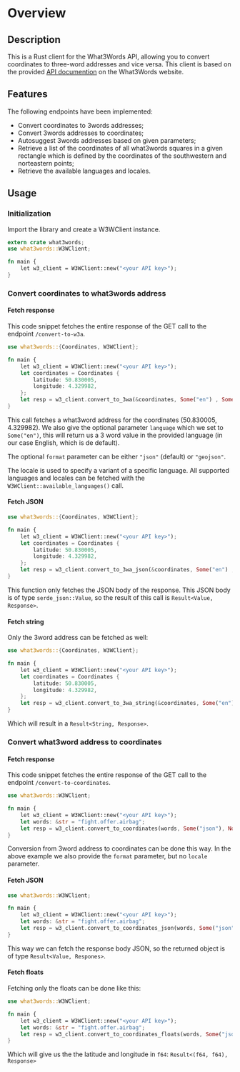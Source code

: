 # Overview

## Description

This is a Rust client for the What3Words API, allowing you to convert coordinates to three-word addresses and vice versa.
This client is based on the provided [API documention](https://developer.what3words.com/public-api/docs) on the What3Words website.

## Features

The following endpoints have been implemented:
- Convert coordinates to 3words addresses;
- Convert 3words addresses to coordinates;
- Autosuggest 3words addresses based on given parameters;
- Retrieve a list of the coordinates of all what3words squares in a given rectangle which is defined by the coordinates of the southwestern and norteastern points;
- Retrieve the available languages and locales.

## Usage

### Initialization

Import the library and create a W3WClient instance.

```rust
extern crate what3words;
use what3words::W3WClient;

fn main {
    let w3_client = W3WClient::new("<your API key>");
}
```

### Convert coordinates to what3words address

#### Fetch response

This code snippet fetches the entire response of the GET call to the endpoint `/convert-to-w3a`.

```rust
use what3words::{Coordinates, W3WClient};

fn main {
    let w3_client = W3WClient::new("<your API key>");
    let coordinates = Coordinates {
        latitude: 50.830005,
        longitude: 4.329982,
    };
    let resp = w3_client.convert_to_3wa(&coordinates, Some("en") , Some("json"), None);
}
```

This call fetches a what3word address for the coordinates (50.830005, 4.329982). We also give the optional parameter `language` which we set to `Some("en")`, this will return us a 3 word value in the provided language (in our case English, which is de default).

The optional `format` parameter can be either `"json"` (default) or `"geojson"`.

The locale is used to specify a variant of a specific language. All supported languages and locales can be fetched with the `W3WClient::available_languages()` call.

#### Fetch JSON

```rust
use what3words::{Coordinates, W3WClient};

fn main {
    let w3_client = W3WClient::new("<your API key>");
    let coordinates = Coordinates {
        latitude: 50.830005,
        longitude: 4.329982,
    };
    let resp = w3_client.convert_to_3wa_json(&coordinates, Some("en") , Some("json"), None);
}
```

This function only fetches the JSON body of the response. This JSON body is of type `serde_json::Value`, so the result of this call is `Result<Value, Response>`.

#### Fetch string

Only the 3word address can be fetched as well:

```rust
use what3words::{Coordinates, W3WClient};

fn main {
    let w3_client = W3WClient::new("<your API key>");
    let coordinates = Coordinates {
        latitude: 50.830005,
        longitude: 4.329982,
    };
    let resp = w3_client.convert_to_3wa_string(&coordinates, Some("en") , Some("json"), None);
}
```

Which will result in a `Result<String, Response>`.


### Convert what3word address to coordinates

#### Fetch response

This code snippet fetches the entire response of the GET call to the endpoint `/convert-to-coordinates`.

```rust
use what3words::W3WClient;

fn main {
    let w3_client = W3WClient::new("<your API key>");
    let words: &str = "fight.offer.airbag";
    let resp = w3_client.convert_to_coordinates(words, Some("json"), None);
}
```

Conversion from 3word address to coordinates can be done this way. In the above example we also provide the `format` parameter, but no `locale` parameter.

#### Fetch JSON

```rust
use what3words::W3WClient;

fn main {
    let w3_client = W3WClient::new("<your API key>");
    let words: &str = "fight.offer.airbag";
    let resp = w3_client.convert_to_coordinates_json(words, Some("json"), None);
}
```

This way we can fetch the response body JSON, so the returned object is of type `Result<Value, Respones>`.

#### Fetch floats

Fetching only the floats can be done like this:

```rust
use what3words::W3WClient;

fn main {
    let w3_client = W3WClient::new("<your API key>");
    let words: &str = "fight.offer.airbag";
    let resp = w3_client.convert_to_coordinates_floats(words, Some("json"), None);
}
```

Which will give us the the latitude and longitude in `f64`: `Result<(f64, f64), Response>`
